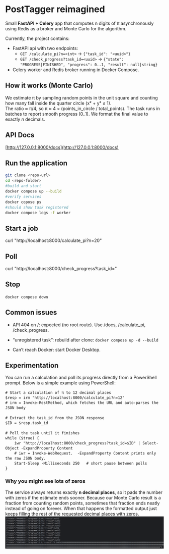 # PostTagger reimagined

Small **FastAPI + Celery** app that computes
n digits of π asynchronously using Redis as a broker
and Monte Carlo for the algorithm.

Currently, the project contains:
- FastAPI api with two endpoints:
  - `GET /calculate_pi?n=<int>` → `{"task_id": "<uuid>"}`
  - `GET /check_progress?task_id=<uuid>` → `{"state": "PROGRESS|FINISHED", "progress": 0..1, "result": null|string}`
- Celery worker and Redis broker running in Docker Compose.


## How it works (Monte Carlo)
We estimate π by sampling random points in the unit square and counting how many fall inside the quarter circle (x² + y² ≤ 1).  
The ratio ≈ π/4, so π ≈ 4 × (points_in_circle / total_points). The task runs in batches to report smooth progress (0..1). We format the final value to exactly *n* decimals.

## API Docs
[http://127.0.0.1:8000/docs](http://127.0.0.1:8000/docs)

 ## Run the application
```bash
git clone <repo-url>
cd <repo-folder>
#build and start
docker compose up --build 
#verify services
docker copose ps
#should show task registered
docker compose logs -f worker
```
## Start a job
curl "http://localhost:8000/calculate_pi?n=20"
## Poll
curl "http://localhost:8000/check_progress?task_id=<ID>"
## Stop
`docker compose down`
## Common issues 
- API 404 on /: expected (no root route). Use /docs, /calculate_pi, /check_progress.

- “unregistered task”: rebuild after clone: `docker compose up -d --build `

- Can’t reach Docker: start Docker Desktop.

## Experimentation 

You can run a calculation and poll its progress directly from a PowerShell
prompt.  Below is a simple example using PowerShell:

```
# Start a calculation of π to 12 decimal places
$resp = irm "http://localhost:8000/calculate_pi?n=12"
# irm = Invoke-RestMethod, which fetches the URL and auto-parses the JSON body

# Extract the task_id from the JSON response
$ID = $resp.task_id

# Poll the task until it finishes
while ($true) {
    iwr "http://localhost:8000/check_progress?task_id=$ID" | Select-Object -ExpandProperty Content
    # iwr = Invoke-WebRequest.  -ExpandProperty Content prints only the raw JSON body.
    Start-Sleep -Milliseconds 250   # short pause between polls
}
```

### Why you might see lots of zeros

The service always returns exactly **n decimal places**, so it pads the number with zeros if the estimate ends sooner.
Because our Monte Carlo result is a fraction from counting random points, sometimes that fraction ends neatly instead of going on forever.
When that happens the formatted output just keeps filling the rest of the requested decimal places with zeros.
![img.png](img.png)
